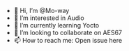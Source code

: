 - 👋 Hi, I’m @Mo-way
- 👀 I’m interested in Audio
- 🌱 I’m currently learning Yocto
- 💞️ I’m looking to collaborate on AES67
- 📫 How to reach me: Open issue here

<!---
Mo-way/Mo-way is a ✨ special ✨ repository because its `README.md` (this file) appears on your GitHub profile.
You can click the Preview link to take a look at your changes.
--->
